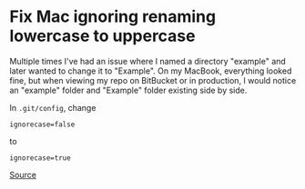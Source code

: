 # Fix Mac ignoring renaming lowercase to uppercase

Multiple times I've had an issue where I named a directory "example" and later wanted to change it to "Example". On my MacBook, everything looked fine, but when viewing my repo on BitBucket or in production, I would notice an "example" folder and "Example" folder existing side by side.

In `.git/config`, change

```
ignorecase=false
```

to

```
ignorecase=true
```

[Source](https://www.garron.me/en/bits/git-ignorecase-rename-lowercase-uppercase.html)
